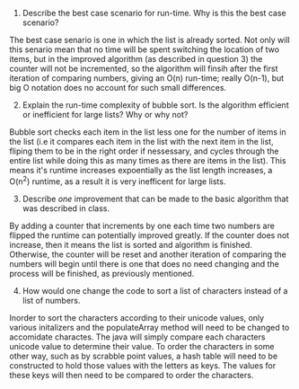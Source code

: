 1. Describe the best case scenario for run-time. Why is this the best case scenario?

  The best case senario is one in which the list is already sorted. Not only will this senario mean that no time will be spent switching 
the location of two items, but in the improved algorithm (as described in question 3) the counter will not be incremented, so the 
algorithm will finsih after the first iteration of comparing numbers, giving an O(n) run-time; really O(n-1), but big O notation does no 
account for such small differences.

2. Explain the run-time complexity of bubble sort. Is the algorithm efficient or inefficient for large lists? Why or why not?

  Bubble sort checks each item in the list less one for the number of items in the list (i.e it compares each item in the list with the 
next item in the list, fliping them to be in the right order if nessessary, and cycles through the entire list while doing this as many 
times as there are items in the list). This means it's runtime increases expoentially as the list length increases, a O(n<sup>2</sup>) 
runtime, as a result it is very inefficent for large lists.

3. Describe *one* improvement that can be made to the basic algorithm that was described in class.

  By adding a counter that increments by one each time two numbers are flipped the runtime can potentially improved greatly. If the 
counter does not increase, then it means the list is sorted and algorithm is finished. Otherwise, the counter will be reset and another 
iteration of comparing the numbers will begin until there is one that does no need changing and the process will be finished, as 
previously mentioned.

4. How would one change the code to sort a list of characters instead of a list of numbers.

  Inorder to sort the characters according to their unicode values, only various initalizers and the populateArray method will need to be 
changed to accomidate charactes. The java will simply compare each characters unicode value to determine their value. To order the 
characters in some other way, such as by scrabble point values, a hash table will need to be constructed to hold those values with the 
letters as keys. The values for these keys will then need to be compared to order the characters.
